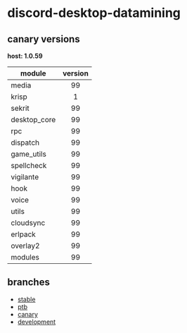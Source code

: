 # discord-desktop-datamining

## canary versions

**host: 1.0.59**

| module | version |
| ------ | :-----: |
| media | 99 |
| krisp | 1 |
| sekrit | 99 |
| desktop_core | 99 |
| rpc | 99 |
| dispatch | 99 |
| game_utils | 99 |
| spellcheck | 99 |
| vigilante | 99 |
| hook | 99 |
| voice | 99 |
| utils | 99 |
| cloudsync | 99 |
| erlpack | 99 |
| overlay2 | 99 |
| modules | 99 |

## branches

- [stable](https://github.com/OpenAsar/discord-desktop-datamining/tree/stable)
- [ptb](https://github.com/OpenAsar/discord-desktop-datamining/tree/ptb)
- [canary](https://github.com/OpenAsar/discord-desktop-datamining/tree/canary)
- [development](https://github.com/OpenAsar/discord-desktop-datamining/tree/development)
